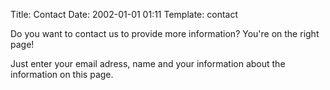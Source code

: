 Title: Contact
Date: 2002-01-01 01:11
Template: contact

Do you want to contact us to provide more information? You're on the right page!

Just enter your email adress, name and your information about the information on this page.
